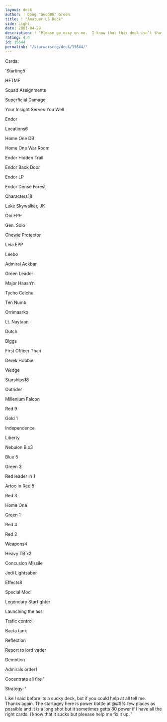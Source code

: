 ```yaml
---
layout: deck
author: ! Doug "Guod86" Green
title: ! "Amatuer LS Deck"
side: Light
date: 2001-04-29
description: ! "Please go easy on me.  I know that this deck isn’t that good but could you please give me some suggestions.  Thanks."
rating: 4.0
id: 15644
permalink: "/starwarsccg/deck/15644/"
---
```

Cards: 

'Starting5

HFTMF

Squad Assignments

Superficial Damage

Your Insight Serves You Well

Endor


Locations6

Home One DB

Home One War Room

Endor Hidden Trail

Endor Back Door

Endor LP

Endor Dense Forest


Characters18

Luke Skywalker, JK

Obi EPP

Gen. Solo

Chewie Protector

Leia EPP

Leebo

Admiral Ackbar

Green Leader

Major Haash’n

Tycho Celchu

Ten Numb

Orrimaarko

Lt. Naytaan

Dutch

Biggs

First Officer Than

Derek Hobbie

Wedge


Starships18

Outrider

Millenium Falcon

Red 9

Gold 1

Independence

Liberty

Nebulon B x3

Blue 5

Green 3

Red leader in 1

Artoo in Red 5

Red 3

Home One

Green 1

Red 4

Red 2


Weapons4

Heavy TB x2

Concusion Missile

Jedi Lightsaber


Effects8

Special Mod

Legendary Starfighter

Launching the ass

Trafic control

Bacta tank

Reflection

Report to lord vader

Demotion


Admirals order1

Cocentrate all fire '

Strategy: '

Like I said before its a sucky deck, but if you could help at all tell me.  Thanks again. The startagey here is power battle at @#$% few places as possible and it is a long shot but it sometimes getts 80 power if I have all the right cards. I know that it sucks but pleease help me fix it up. '
